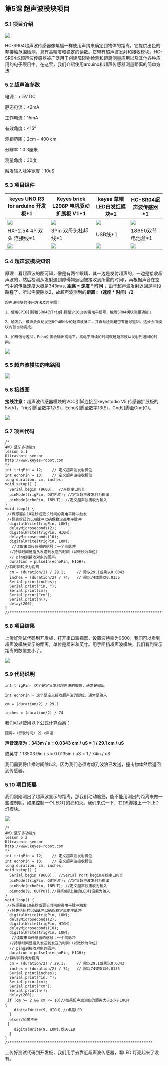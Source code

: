 

## 第5课 超声波模块项目 

### 5.1 项目介绍

![](../../media/2a0b40b983f1aead31d43e1662c4257e.png)

HC-SR04超声波传感器像蝙蝠一样使用声纳来确定到物体的距离。它提供出色的非接触范围检测，具有高精度和稳定的读数。它带有超声波发射和接收模块。HC-SR04或超声波传感器被广泛用于创建障碍物检测和距离测量应用以及其他各种应用的电子项目中。在这里，我们介绍使用arduino和超声传感器测量距离的简单方法.

### 5.2 超声波参数

电源：+ 5V DC

静态电流：\<2mA

工作电流：15mA

有效角度：\<15°

测距范围：2cm – 400 cm

分辨率：0.3厘米

测量角度：30度

触发输入脉冲宽度：10uS

### 5.3 项目组件

|keyes UNO R3 for arduino 开发板*1|Keyes brick L298P 电机驱动扩展板 V1*1|keyes 草帽LED白发红模块*1|HC-SR04超声波传感器*1|
|-|-|-|-|
|![](../../media/67417bd98f12bffd0352f76063e5abbd.png)|![](../../media/3dca1bdd1d1420c1d12b16cbf52fee00.png)|![](../../media/31fb938502d3d519813c391569d6a3f3.png)|![](../../media/7fcf3f572a14fd99b8439d3c1604ea62.png)|
|HX-2.54 4P 双头 连接线*1|3Pin 双母头杜邦线*1|USB线*1|18650双节电池盒*1|18650电池*2 （电池自配）|
|![](../../media/146f0fc8a39a7d767675ff130236d967.png)|![](../../media/a86a5db2b0af8b35a94356bc47796b03.jpg)|![](../../media/b54b3d7da383ff2147f8a15a658d6102.jpg)|![](../../media/c5bf59a8e5cdded95c02334369ab6fdd.png)|

### 5.4 超声波模块知识

原理：看超声波的图可知，像是有两个眼睛，其一边是发射超声的，一边是接收超声波的，然后检测从发射遇到障碍物返回被接收到所需的时间t，再根据声音在空气中的传播速度大概是343m/s, **距离 = 速度 \* 时间** ，由于超声波发射返回是两段路程了，所以需要除以2，故超声波测到的**距离=（速度 \* 时间）/2**

```
超声波模块的使用方法及时序图：

1、使用GPIO引脚给SR04的Trig引脚至少10μs的高电平信号，触发SR04模块测距功能；

2、触发后，模块会自动发送8个40KHz的超声波脉冲，并自动检测是否有信号返回。这步会由模块内部自动完成。

3、如有信号返回，Echo引脚会输出高电平，高电平持续的时间就是超声波从发射到返回的时间。
```



![](../../media/7d2dccb20acaf9b17c53063421a5faa0.png)

### 5.5 超声波模块的电路图

![](../../media/6637578e3d2c6f902ee32931532a83ca.png)

### 5.6 接线图

**接线注意**：超声波传感器模块的VCC引脚连接至keyestudio V5
传感器扩展板的5v(V)，Trig引脚至数字12(S)，Echo引脚至数字13(S)，Gnd引脚至Gnd(G)。

![](../../media/d659ce5f14906b5e8744fca2f359986d.png)

### 5.7 项目代码

```
/*
4WD 蓝牙多功能车  
lesson 5.1
Ultrasonic sensor
http://www.keyes-robot.com
*/
int trigPin = 12;    // 定义超声波发射脚位
int echoPin = 13;    // 定义超声波接收脚位
long duration, cm, inches;
void setup() {
  Serial.begin (9600);  //开始串口打印
  pinMode(trigPin, OUTPUT); //定义超声波发射为输出
  pinMode(echoPin, INPUT); //定义超声波接收为输入
}
void loop() {
 //传感器由10毫秒或更长时间的高电平脉冲触发
 //预先给短的LOW脉冲以确保稳定高电平脉冲
  digitalWrite(trigPin, LOW);
  delayMicroseconds(2);
  digitalWrite(trigPin, HIGH);
  delayMicroseconds(10);
  digitalWrite(trigPin, LOW);
   //读取来自传感器的信号：一个高脉冲
  //持续时间是指从发送到发送的时间（以微秒为单位）
  // ping到接收对象的回声。
  duration = pulseIn(echoPin, HIGH);
//将时间转换为距离
  cm = (duration/2) / 29.1;     // 除以29.1或乘以0.0343
  inches = (duration/2) / 74;   // 除以74或乘以0.0135
  Serial.print(inches);
  Serial.print("in, ");
  Serial.print(cm);
  Serial.print("cm");
  Serial.println();
  delay(200);
}
//**************************************************************************
```

### 5.8 项目结果

上传好测试代码到开发板，打开串口监视器，设置波特率为9600，我们可以看到超声波模块显示的距离，单位是厘米和英寸。用手阻挡超声波模块，我们看到显示距离的数值变小了。

![](../../media/ff0cd233b65f57153a09458fd5c3c258.png)

### 5.9 代码说明

```
int trigPin- 这个是定义发射超声波的脚位，通常是输出

int echoPin - 这个是定义接收超声波的脚位，通常是输入

cm = (duration/2) / 29.1

inches = (duration/2) / 74
```

我们可以使用以下公式计算距离：

```
距离=（行驶时间/ 2）x声速
```

**声音速度为：343m / s = 0.0343 cm / uS = 1 / 29.1 cm / uS**

或英寸：13503.9in / s = 0.0135in / uS = 1 / 74in / uS

我们需要将传播时间除以2，因为我们必须考虑到波浪已发送，撞击物体然后返回到传感器。

### 5.10 项目拓展

我们刚刚测出了超声波显示的距离，那我们动动脑筋，能不能用测出的距离来做一些控制呢，如果控制一个LED灯的亮和灭。我们来试一下，在D9脚接上一个LED灯模块。

![](../../media/5c65aebcb35dd1c128148fa651b8b6a4.png)


```
/*
4WD 蓝牙多功能车  
lesson 5.2
Ultrasonic sensor
http://www.keyes-robot.com
*/
int trigPin = 12;    // 定义超声波发射脚位
int echoPin = 13;    // 定义超声波接收脚位
long duration, cm, inches;
void setup() {
  Serial.begin (9600);  //Serial Port begin开始串口打印
  pinMode(trigPin, OUTPUT); //定义超声波发射为输出
  pinMode(echoPin, INPUT); //定义超声波接收为输入
  pinMode(9, OUTPUT);//将第9脚上接的LED灯设置为输入
}
void loop() {
 //传感器由10毫秒或更长时间的高电平脉冲触发
 //预先给短的LOW脉冲以确保稳定高电平脉冲
  digitalWrite(trigPin, LOW);
  delayMicroseconds(2);
  digitalWrite(trigPin, HIGH);
  delayMicroseconds(10);
  digitalWrite(trigPin, LOW);
   //读取来自传感器的信号：一个高脉冲
  //持续时间是指从发送到发送的时间（以微秒为单位）
  // ping到接收对象的回声。
  duration = pulseIn(echoPin, HIGH);
//将时间转换为距离
  cm = (duration/2) / 29.1;     // 除以29.1或乘以0.0343
  inches = (duration/2) / 74;   // 除以74或乘以0.0135
  Serial.print(inches);
  Serial.print("in, ");
  Serial.print(cm);
  Serial.print("cm");
  Serial.println();
  delay(200);
 if (cm >= 2 && cm <= 10)//如果超声波测到的距离大于2小于10CM
{
    digitalWrite(9, HIGH);//点亮LED
  }
  else//如果不是
 {
    digitalWrite(9, LOW);熄灭LED
  }
}
//****************************************************************
```

上传好测试代码到开发板，我们用手去靠近超声波传感器，看LED
灯亮起来了没有。
